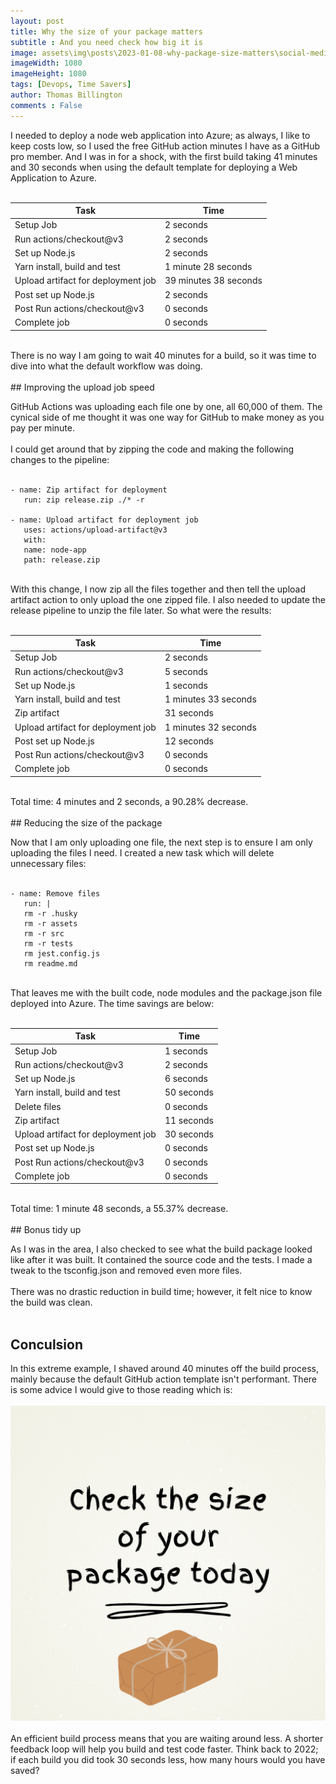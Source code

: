 ```yaml
---
layout: post
title: Why the size of your package matters
subtitle : And you need check how big it is
image: assets\img\posts\2023-01-08-why-package-size-matters\social-media-post.png
imageWidth: 1080
imageHeight: 1080
tags: [Devops, Time Savers]
author: Thomas Billington
comments : False
---
```

I needed to deploy a node web application into Azure; as always, I like to keep costs low, so I used the free GitHub action minutes I have as a GitHub pro member. And I was in for a shock, with the first build taking 41 minutes and 30 seconds when using the default template for deploying a Web Application to Azure.
<br/>
<br/>

| Task | Time |
|--|--|
| Setup Job | 2 seconds  |	
| Run actions/checkout@v3 | 2 seconds  |	
| Set up Node.js | 2 seconds  |
| Yarn install, build and test | 1 minute 28 seconds |	
| Upload artifact for deployment  job | 39 minutes 38 seconds  |	
| Post set up Node.js | 2 seconds  |	
| Post Run actions/checkout@v3 | 0 seconds  |	
| Complete job | 0 seconds  |	

<br/>
There is no way I am going to wait 40 minutes for a build, so it was time to dive into what the default workflow was doing.
<br/>
<br/>
## Improving the upload job speed

GitHub Actions was uploading each file one by one, all 60,000 of them. The cynical side of me thought it was one way for GitHub to make money as you pay per minute.
<br/>
<br/>
 I could get around that by zipping the code and making the following changes to the pipeline:
<br/>
<br/>
 ```
- name: Zip artifact for deployment
    run: zip release.zip ./* -r

- name: Upload artifact for deployment job
    uses: actions/upload-artifact@v3
    with:
    name: node-app
    path: release.zip
 ```

 <br/>
 With this change, I now zip all the files together and then tell the upload artifact action to only upload the one zipped file. I also needed to update the release pipeline to unzip the file later. So what were the results:
 <br/>
 <br/>

| Task | Time |
|--|--|
| Setup Job | 2 seconds  |	
| Run actions/checkout@v3 | 5 seconds  |	
| Set up Node.js | 1 seconds  |
| Yarn install, build and test | 1 minutes 33 seconds |	
| Zip artifact | 31 seconds  |	
| Upload artifact for deployment  job | 1 minutes 32 seconds  |	
| Post set up Node.js | 12 seconds  |	
| Post Run actions/checkout@v3 | 0 seconds  |	
| Complete job | 0 seconds  |	

<br/> 
Total time: 4 minutes and 2 seconds, a 90.28% decrease.
<br/>
<br/>
## Reducing the size of the package

Now that I am only uploading one file, the next step is to ensure I am only uploading the files I need. I created a new task which will delete unnecessary files:
<br/>
<br/>
 ```     
 - name: Remove files
    run: |
    rm -r .husky
    rm -r assets
    rm -r src
    rm -r tests
    rm jest.config.js
    rm readme.md
 ```

<br/>
That leaves me with the built code, node modules and the package.json file deployed into Azure. The time savings are below:
<br/>
<br/>

| Task | Time |
|--|--|
| Setup Job | 1 seconds  |	
| Run actions/checkout@v3 | 2 seconds  |	
| Set up Node.js | 6 seconds  |
| Yarn install, build and test | 50 seconds |
| Delete files | 0 seconds  |		
| Zip artifact | 11 seconds  |	
| Upload artifact for deployment  job | 30 seconds  |	
| Post set up Node.js | 0 seconds  |	
| Post Run actions/checkout@v3 | 0 seconds  |	
| Complete job | 0 seconds  |

<br/>
Total time: 1 minute 48 seconds,  a 55.37% decrease.
<br/>
<br/>
## Bonus tidy up
 
As I was in the area, I also checked to see what the build package looked like after it was built. It contained the source code and the tests. I made a tweak to the tsconfig.json and removed even more files.
<br/>
<br/>
There was no drastic reduction in build time; however, it felt nice to know the build was clean.
<br/>
<br/>
## Conculsion

In this extreme example, I shaved around 40 minutes off the build process, mainly because the default GitHub action template isn't performant. There is some advice I would give to those reading which is:
<br/>
<br/>
![Check the size of your package today](/assets/img/posts/2023-01-08-why-package-size-matters/check-size-of-package-today.png)
<br/>
<br/>
An efficient build process means that you are waiting around less. A shorter feedback loop will help you build and test code faster. Think back to 2022; if each build you did took 30 seconds less, how many hours would you have saved?